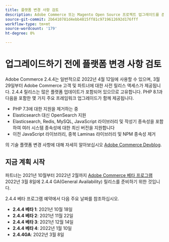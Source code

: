 ```yaml
---
title: 플랫폼 변경 사항 검토
description: Adobe Commerce 또는 Magento Open Source 프로젝트 업그레이드를 준비할 때 릴리스의 주요 플랫폼 변경 사항을 숙지하십시오.
source-git-commit: 2b6410781d4ebb4815ff81c9719612692d176fff
workflow-type: tm+mt
source-wordcount: '179'
ht-degree: 0%

---
```



# 업그레이드하기 전에 플랫폼 변경 사항 검토

Adobe Commerce 2.4.4는 일반적으로 2022년 4월 12일에 사용할 수 있으며, 3월 29일부터 Adobe Commerce 고객 및 파트너에 대한 사전 릴리스 액세스가 제공됩니다. 2.4.4 릴리스는 많은 플랫폼 업데이트가 포함되어 있으므로 고유합니다. PHP 8.1과 다음을 포함한 몇 가지 주요 프레임워크 업그레이드가 함께 제공됩니다.

- PHP 7.3에 대한 지원을 제거하는 중
- Elasticsearch 대신 OpenSearch 지원
- Elasticsearch, Redis, MySQL, JavaScript 라이브러리 및 작성기 종속성을 포함하여 여러 시스템 종속성에 대한 최신 버전을 지원합니다
- 이전 JavaScript 라이브러리, 중복 Laminas 라이브러리 및 NPM 종속성 제거

의 기술 플랫폼 변경 사항에 대해 자세히 알아보십시오 [Adobe Commerce Devblog](https://community.magento.com/t5/Magento-DevBlog/Technical-platform-changes-to-expect-in-Adobe-Commerce-2-4-4/ba-p/485506).

## 지금 계획 시작

파트너는 2021년 10월부터 2022년 2월까지 [Adobe Commerce 베타 프로그램](https://devdocs.magento.com/release/beta-program.html) 2022년 3월 8일에 2.4.4 GA(General Availability) 릴리스를 준비하기 위한 것입니다.

2.4.4 베타 프로그램 예약에서 다음 주요 날짜를 참조하십시오.

- **2.4.4 베타 1**: 2021년 10월 18일
- **2.4.4 베타 2**: 2021년 11월 22일
- **2.4.4 베타 3**: 2021년 12월 14일
- **2.4.4 베타 4**: 2022년 1월 10일
- **2.4.4GA**: 2022년 3월 8일
